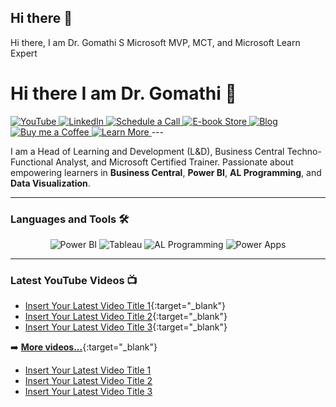 ## Hi there 👋
Hi there, I am Dr. Gomathi S
Microsoft MVP, MCT, and Microsoft Learn Expert
# Hi there I am Dr. Gomathi 👋

<a href="https://www.youtube.com/@gomstechtalks?sub_confirmation=1" target="_blank">
  <img src="https://img.shields.io/badge/YouTube-%23FF0000.svg?style=for-the-badge&logo=YouTube&logoColor=white" alt="YouTube" />
</a>
<a href="https://www.linkedin.com/in/gomathisri/" target="_blank">
  <img src="https://img.shields.io/badge/LinkedIn-%230077B5.svg?style=for-the-badge&logo=LinkedIn&logoColor=white" alt="LinkedIn" />
</a>
<a href="https://topmate.io/drgomathi_gomstechtalks" target="_blank">
  <img src="https://img.shields.io/badge/Schedule%20a%20Call-%2333CC99.svg?style=for-the-badge&logo=kalender&logoColor=white" alt="Schedule a Call" />
</a>
<a href="https://beacons.ai/techtutorial" target="_blank">
  <img src="https://img.shields.io/badge/E--book%20Store-%23FFA500.svg?style=for-the-badge&logo=bookstack&logoColor=white" alt="E-book Store" />
</a>
<a href="https://www.learnwithgoms.com/" target="_blank">
  <img src="https://img.shields.io/badge/Blog-%23000000.svg?style=for-the-badge&logo=Ghost&logoColor=white" alt="Blog" />
</a>
<a href="https://buymeacoffee.com/gomstechtalks" target="_blank">
  <img src="https://img.shields.io/badge/Buy%20Me%20a%20Coffee-%23FFDD00.svg?style=for-the-badge&logo=buy-me-a-coffee&logoColor=black" alt="Buy me a Coffee" />
</a>
<a href="https://linktr.ee/gomstechtalks" target="_blank">
  <img src="https://img.shields.io/badge/Learn%20More-%23007ACC.svg?style=for-the-badge&logo=linktree&logoColor=white" alt="Learn More" />
</a>
---

I am a Head of Learning and Development (L&D), Business Central Techno-Functional Analyst, and Microsoft Certified Trainer. Passionate about empowering learners in **Business Central**, **Power BI**, **AL Programming**, and **Data Visualization**.

---

### Languages and Tools 🛠️

<p align="center">
  <img src="https://img.shields.io/badge/Power%20BI-%23F2C811.svg?style=for-the-badge&logo=Power-BI&logoColor=black" alt="Power BI" />
  <img src="https://img.shields.io/badge/Tableau-%23E97627.svg?style=for-the-badge&logo=Tableau&logoColor=white" alt="Tableau" />
  <img src="https://img.shields.io/badge/AL%20Programming-%23007ACC.svg?style=for-the-badge&logo=Microsoft&logoColor=white" alt="AL Programming" />
  <img src="https://img.shields.io/badge/Power%20Apps-%237A1FA2.svg?style=for-the-badge&logo=Power-Apps&logoColor=white" alt="Power Apps" />
</p>

---

### Latest YouTube Videos 📺

- [Insert Your Latest Video Title 1](https://www.youtube.com/@gomstechtalks?sub_confirmation=1){:target="_blank"}
- [Insert Your Latest Video Title 2](https://www.youtube.com/@gomstechtalks?sub_confirmation=1){:target="_blank"}
- [Insert Your Latest Video Title 3](https://www.youtube.com/@gomstechtalks?sub_confirmation=1){:target="_blank"}

➡️ [**More videos...**](https://www.youtube.com/@gomstechtalks?sub_confirmation=1){:target="_blank"}



- [Insert Your Latest Video Title 1](https://www.youtube.com/@gomstechtalks?sub_confirmation=1)
- [Insert Your Latest Video Title 2](https://www.youtube.com/@gomstechtalks?sub_confirmation=1)
- [Insert Your Latest Video Title 3](https://www.youtube.com/@gomstechtalks?sub_confirmation=1)
